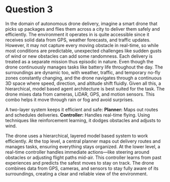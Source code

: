 # Question 3

In the domain of autonomous drone delivery, imagine a smart drone that picks up packages and flies them across a city to deliver them safely and efficiently. The environment it operates in is quite accessible since it receives solid data from GPS, weather forecasts, and traffic updates. However, it may not capture every moving obstacle in real-time, so while most conditions are predictable, unexpected challenges like sudden gusts of wind or new obstacles can add some randomness. Each delivery is treated as a separate mission thus episodic in nature. Even though the drone continuously manages tasks like battery life throughout the day. The surroundings are dynamic too, with weather, traffic, and temporary no-fly zones constantly changing, and the drone navigates through a continuous 3D space where speed, direction, and altitude shift fluidly. Given all this, a hierarchical, model based agent architecture is best suited for the task.
The drone mixes data from cameras, LiDAR, GPS, and motion sensors. This combo helps it move through rain or fog and avoid surprises.

A two-layer system keeps it efficient and safe:
**Planner:** Maps out routes and schedules deliveries. 
**Controller:** Handles real-time flying. Using techniques like reinforcement learning, it dodges obstacles and adjusts to wind.

The drone uses a hierarchical, layered model based system to work efficiently. At the top level, a central planner maps out delivery routes and manages tasks, ensuring everything stays organized. At the lower level, a real-time controller handles immediate actions—like steering around obstacles or adjusting flight paths mid-air. This controller learns from past experiences and predicts the safest moves to stay on track. The drone combines data from GPS, cameras, and sensors to stay fully aware of its surroundings, creating a clear and reliable view of the environment.
